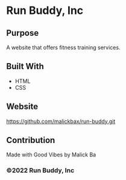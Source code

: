 # Run Buddy, Inc

## Purpose
A website that offers fitness training services. 

## Built With
* HTML
* CSS

## Website
https://github.com/malickbax/run-buddy.git

## Contribution
Made with Good Vibes by Malick Ba

### ©️2022 Run Buddy, Inc 
